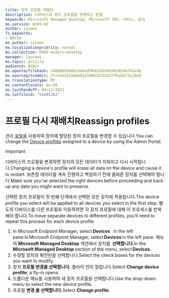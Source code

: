 ```yaml
---
title: 장치 프로필 재할당
description: 디바이스의 장치 프로필을 변경하는 방법
keywords: Microsoft Managed Desktop, Microsoft 365, 서비스, 문서
ms.service: m365-md
author: jaimeo
f1.keywords:
- NOCSH
ms.author: jaimeo
ms.localizationpriority: normal
ms.collection: M365-modern-desktop
manager: laurawi
ms.topic: article
audience: Admin
ms.openlocfilehash: 5d8b0b95668cb46adf8d2da59939b5659e702ad6
ms.sourcegitcommit: 3fe7eb32c8d6e01e190b2b782827fbadd73a18e6
ms.translationtype: MT
ms.contentlocale: ko-KR
ms.lasthandoff: 04/13/2021
ms.locfileid: "51691262"
---
```

# <a name="reassign-profiles"></a><span data-ttu-id="3bbc3-104">프로필 다시 재배치</span><span class="sxs-lookup"><span data-stu-id="3bbc3-104">Reassign profiles</span></span>

<span data-ttu-id="3bbc3-105">관리 [포털을](../service-description/profiles.md) 사용하여 장치에 할당된 장치 프로필을 변경할 수 있습니다.</span><span class="sxs-lookup"><span data-stu-id="3bbc3-105">You can change the [Device profiles](../service-description/profiles.md) assigned to a device by using the Admin Portal.</span></span>

> [!IMPORTANT]
> <span data-ttu-id="3bbc3-106">디바이스의 프로필을 변경하면 장치의 모든 데이터가 지워지고 다시 시작됩니다.</span><span class="sxs-lookup"><span data-stu-id="3bbc3-106">Changing a device's profile will erase all data on the device and cause it to restart.</span></span> <span data-ttu-id="3bbc3-107">보존할 데이터를 계속 진행하고 백업하기 전에 올바른 장치를 선택해야 합니다.</span><span class="sxs-lookup"><span data-stu-id="3bbc3-107">Make sure you’ve selected the right devices before proceeding and back up any data you might want to preserve.</span></span>

<span data-ttu-id="3bbc3-108">선택한 장치 프로필이 첫 번째 단계에서 선택한 모든 장치에 적용됩니다.</span><span class="sxs-lookup"><span data-stu-id="3bbc3-108">The device profile you select will be applied to all devices you select in the first step.</span></span> <span data-ttu-id="3bbc3-109">별도의 디바이스를 다른 프로필로 이동하려면 각 장치 프로필에 대해 이 프로세스를 반복해야 합니다.</span><span class="sxs-lookup"><span data-stu-id="3bbc3-109">To move separate devices to different profiles, you’ll need to repeat this process for each device profile.</span></span> 

1. <span data-ttu-id="3bbc3-110">In Microsoft Endpoint Manager, select **Devices**   in the left pane.</span><span class="sxs-lookup"><span data-stu-id="3bbc3-110">In Microsoft Endpoint Manager, select **Devices** in the left pane.</span></span> <span data-ttu-id="3bbc3-111">메뉴의 **Microsoft Managed Desktop** 섹션에서 장치를  **선택합니다.**</span><span class="sxs-lookup"><span data-stu-id="3bbc3-111">In the **Microsoft Managed Desktop** section of the menu, select **Devices**.</span></span>  
2. <span data-ttu-id="3bbc3-112">수정할 장치의 확인란을 선택합니다.</span><span class="sxs-lookup"><span data-stu-id="3bbc3-112">Select the check boxes for the devices you want to modify.</span></span> 
3. <span data-ttu-id="3bbc3-113">장치 **프로필 변경을 선택합니다.** 플라이 인이 열립니다.</span><span class="sxs-lookup"><span data-stu-id="3bbc3-113">Select **Change device profile**; a fly-in opens.</span></span>
4. <span data-ttu-id="3bbc3-114">드롭다운 메뉴를 사용하여 새 장치 프로필을 선택합니다.</span><span class="sxs-lookup"><span data-stu-id="3bbc3-114">Use the drop-down menu to select the new device profile.</span></span>
5. <span data-ttu-id="3bbc3-115">프로필 **변경 을 선택합니다.**</span><span class="sxs-lookup"><span data-stu-id="3bbc3-115">Select **Change profile**.</span></span>


